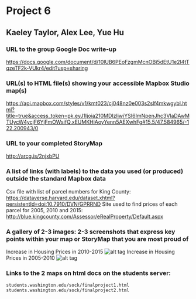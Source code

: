# Project 6
## Kaeley Taylor, Alex Lee, Yue Hu

### URL to the group Google Doc write-up
  https://docs.google.com/document/d/10lUB6PEoFzgmMcnOBi5dEtU1e2l4tTqzeTF2k-VUkr4/edit?usp=sharing
  
### URL(s) to HTML file(s) showing your accessible Mapbox Studio map(s)
  https://api.mapbox.com/styles/v1/kmt023/cj048nz0e003s2slf4mkwgybl.html?title=true&access_token=pk.eyJ1Ijoia210MDIzIiwiYSI6ImNpenJhc3VlaDAwMTUycW4ycjF6YjFmOWsifQ.xEUMKHiAoyYenn5AEXwhFg#15.5/47.584965/-122.200943/0

### URL to your completed StoryMap
  http://arcg.is/2njxbPU
### A list of links (with labels) to the data you used (or produced) outside the standard Mapbox data
  Csv file with list of parcel numbers for King County:
    https://dataverse.harvard.edu/dataset.xhtml?persistentId=doi:10.7910/DVN/GPRRND
  Site used to find prices of each parcel for 2005, 2010 and 2015:
	  http://blue.kingcounty.com/Assessor/eRealProperty/Default.aspx

### A gallery of 2-3 images: 2-3 screenshots that express key points within your map or StoryMap that you are most proud of
Increase in Housing Prices in 2010-2015
![alt tag](https://github.com/UW-GEOG458-Winter2017/Project6/blob/master/Capture.PNG)
Increase in Housing Prices in 2005-2010
![alt tag](https://github.com/UW-GEOG458-Winter2017/Project6/blob/master/Capture2.PNG)

### Links to the 2 maps on html docs on the students server:
	students.washington.edu/sock/finalproject1.html
	students.washington.edu/sock/finalproject2.html
